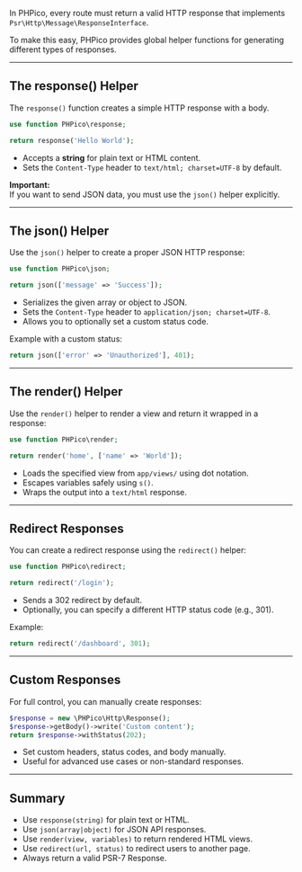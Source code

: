 In PHPico, every route must return a valid HTTP response that implements `Psr\Http\Message\ResponseInterface`.

To make this easy, PHPico provides global helper functions for generating different types of responses.

---

## The response() Helper

The `response()` function creates a simple HTTP response with a body.

```php
use function PHPico\response;

return response('Hello World');
```

- Accepts a **string** for plain text or HTML content.
- Sets the `Content-Type` header to `text/html; charset=UTF-8` by default.

**Important:**  
If you want to send JSON data, you must use the `json()` helper explicitly.

---

## The json() Helper

Use the `json()` helper to create a proper JSON HTTP response:

```php
use function PHPico\json;

return json(['message' => 'Success']);
```

- Serializes the given array or object to JSON.
- Sets the `Content-Type` header to `application/json; charset=UTF-8`.
- Allows you to optionally set a custom status code.

Example with a custom status:

```php
return json(['error' => 'Unauthorized'], 401);
```

---

## The render() Helper

Use the `render()` helper to render a view and return it wrapped in a response:

```php
use function PHPico\render;

return render('home', ['name' => 'World']);
```

- Loads the specified view from `app/views/` using dot notation.
- Escapes variables safely using `s()`.
- Wraps the output into a `text/html` response.

---

## Redirect Responses

You can create a redirect response using the `redirect()` helper:

```php
use function PHPico\redirect;

return redirect('/login');
```

- Sends a 302 redirect by default.
- Optionally, you can specify a different HTTP status code (e.g., 301).

Example:

```php
return redirect('/dashboard', 301);
```

---

## Custom Responses

For full control, you can manually create responses:

```php
$response = new \PHPico\Http\Response();
$response->getBody()->write('Custom content');
return $response->withStatus(202);
```

- Set custom headers, status codes, and body manually.
- Useful for advanced use cases or non-standard responses.

---

## Summary

- Use `response(string)` for plain text or HTML.
- Use `json(array|object)` for JSON API responses.
- Use `render(view, variables)` to return rendered HTML views.
- Use `redirect(url, status)` to redirect users to another page.
- Always return a valid PSR-7 Response.